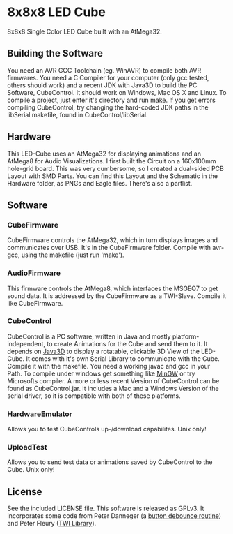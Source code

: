 # 8x8x8 LED Cube

8x8x8 Single Color LED Cube built with an AtMega32.

## Building the Software

You need an AVR GCC Toolchain (eg. WinAVR) to compile both AVR firmwares. You need a C Compiler for your computer (only gcc tested, others should work) and a recent JDK with Java3D to build the PC Software, CubeControl. It should work on Windows, Mac OS X and Linux. To compile a project, just enter it's directory and run make. If you get errors compiling CubeControl, try changing the hard-coded JDK paths in the libSerial makefile, found in CubeControl/libSerial.

## Hardware

This LED-Cube uses an AtMega32 for displaying animations and an AtMega8 for Audio Visualizations. I first built the Circuit on a 160x100mm hole-grid board. This was very cumbersome, so I created a dual-sided PCB Layout with SMD Parts. You can find this Layout and the Schematic in the Hardware folder, as PNGs and Eagle files. There's also a partlist.

## Software

### CubeFirmware

CubeFirmware controls the AtMega32, which in turn displays images and communicates over USB. It's in the CubeFirmware folder. Compile with avr-gcc, using the makefile (just run 'make').

### AudioFirmware

This firmware controls the AtMega8, which interfaces the MSGEQ7 to get sound data. It is addressed by the CubeFirmware as a TWI-Slave. Compile it like CubeFirmware.

### CubeControl

CubeControl is a PC software, written in Java and mostly platform-independent, to create Animations for the Cube and send them to it. It depends on [Java3D](http://www.oracle.com/technetwork/java/javase/tech/index-jsp-138252.html) to display a rotatable, clickable 3D View of the LED-Cube. It comes with it's own Serial Library to communicate with the Cube. Compile it with the makefile. You need a working javac and gcc in your Path. To compile under windows get something like [MinGW](http://www.mingw.org/) or try Microsofts compiler.
A more or less recent Version of CubeControl can be found as CubeControl.jar. It includes a Mac and a Windows Version of the serial driver, so it is compatible with both of these platforms.

### HardwareEmulator

Allows you to test CubeControls up-/download capabilites. Unix only!

### UploadTest

Allows you to send test data or animations saved by CubeControl to the Cube. Unix only!

## License

See the included LICENSE file. This software is released as GPLv3. It incorporates some code from Peter Danneger (a [button debounce routine](http://www.mikrocontroller.net/articles/Entprellung#Debounce-Makro_von_Peter_Dannegger)) and Peter Fleury ([TWI Library](http://homepage.hispeed.ch/peterfleury/avr-software.html)).